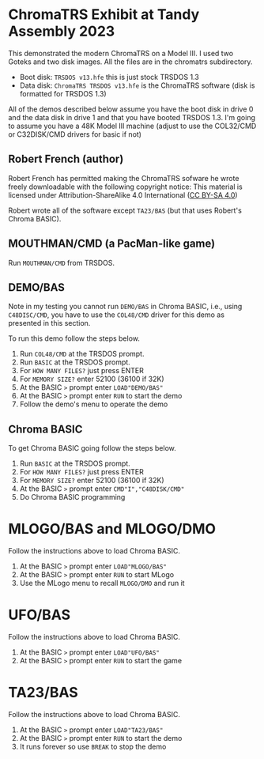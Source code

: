 # ChromaTRS Exhibit at Tandy Assembly 2023 

This demonstrated the modern ChromaTRS on a Model III. I used two Goteks and
two disk images. All the files are in the chromatrs subdirectory.

* Boot disk: `TRSDOS v13.hfe` this is just stock TRSDOS 1.3
* Data disk: `ChromaTRS TRSDOS v13.hfe` is the ChromaTRS software (disk is formatted for TRSDOS 1.3) 

All of the demos described below assume you have the boot disk in drive 0 and
the data disk in drive 1 and that you have booted TRSDOS 1.3.  I'm going to
assume you have a 48K Model III machine (adjust to use the COL32/CMD or
C32DISK/CMD drivers for basic if not)

## Robert French (author)

Robert French has permitted making the ChromaTRS sofware he wrote freely
downloadable with the following copyright notice: This material is licensed
under Attribution-ShareAlike 4.0 International ([CC BY-SA
4.0](https://creativecommons.org/licenses/by-sa/4.0/))

Robert wrote all of the software except `TA23/BAS` (but that uses Robert's
Chroma BASIC).

## MOUTHMAN/CMD (a PacMan-like game)

Run `MOUTHMAN/CMD` from TRSDOS.

## DEMO/BAS

Note in my testing you cannot run `DEMO/BAS` in Chroma BASIC, i.e., using
`C48DISC/CMD`, you have to use the `COL48/CMD` driver for this demo as
presented in this section.

To run this demo follow the steps below.

1. Run `COL48/CMD` at the TRSDOS prompt.
1. Run `BASIC` at the TRSDOS prompt.
1. For `HOW MANY FILES?` just press ENTER
1. For `MEMORY SIZE?` enter 52100 (36100 if 32K)
1. At the BASIC `>` prompt enter `LOAD"DEMO/BAS"`
1. At the BASIC `>` prompt enter `RUN` to start the demo
1. Follow the demo's menu to operate the demo

## Chroma BASIC

To get Chroma BASIC going follow the steps below.

1. Run `BASIC` at the TRSDOS prompt.
1. For `HOW MANY FILES?` just press ENTER
1. For `MEMORY SIZE?` enter 52100 (36100 if 32K)
1. At the BASIC `>` prompt enter `CMD"I","C48DISK/CMD"`
1. Do Chroma BASIC programming


# MLOGO/BAS and MLOGO/DMO

Follow the instructions above to load Chroma BASIC.

1. At the BASIC `>` prompt enter `LOAD"MLOGO/BAS"`
1. At the BASIC `>` prompt enter `RUN` to start MLogo
1. Use the MLogo menu to recall `MLOGO/DMO` and run it

# UFO/BAS

Follow the instructions above to load Chroma BASIC.

1. At the BASIC `>` prompt enter `LOAD"UFO/BAS"`
1. At the BASIC `>` prompt enter `RUN` to start the game

# TA23/BAS

Follow the instructions above to load Chroma BASIC.

1. At the BASIC `>` prompt enter `LOAD"TA23/BAS"`
1. At the BASIC `>` prompt enter `RUN` to start the demo
1. It runs forever so use `BREAK` to stop the demo
